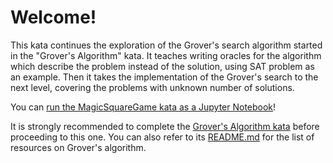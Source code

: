 # Welcome!

This kata continues the exploration of the Grover's search algorithm started in the "Grover's Algorithm" kata. It teaches writing oracles for the algorithm which describe the problem instead of the solution, using SAT problem as an example. Then it takes the implementation of the Grover's search to the next level, covering the problems with unknown number of solutions.

You can [run the MagicSquareGame kata as a Jupyter Notebook](https://mybinder.org/v2/gh/Microsoft/QuantumKatas/master?filepath=SolveSATWithGrover%2FSolveSATWithGrover.ipynb)!

It is strongly recommended to complete the [Grover's Algorithm kata](./../GroversAlgorithm/) before proceeding to this one. You can also refer to its [README.md](./../GroversAlgorithm/README.md) for the list of resources on Grover's algorithm.

